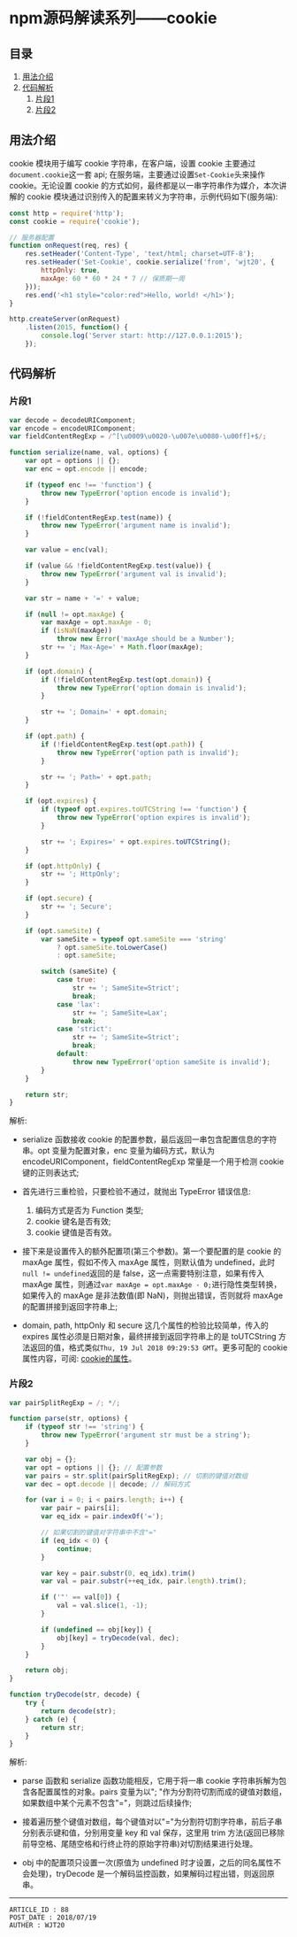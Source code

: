 
# npm源码解读系列——cookie #

## 目录 ##

1. [用法介绍](#href1)
2. [代码解析](#href2)
    1. [片段1](#href2-1)
    2. [片段2](#href2-2)

## <a name="href1">用法介绍</a> ##

cookie 模块用于编写 cookie 字符串，在客户端，设置 cookie 主要通过`document.cookie`这一套 api; 在服务端，主要通过设置`Set-Cookie`头来操作 cookie。无论设置 cookie 的方式如何，最终都是以一串字符串作为媒介，本次讲解的 cookie 模块通过识别传入的配置来转义为字符串，示例代码如下(服务端):

```js
const http = require('http');
const cookie = require('cookie');

// 服务器配置
function onRequest(req, res) {
    res.setHeader('Content-Type', 'text/html; charset=UTF-8');
    res.setHeader('Set-Cookie', cookie.serialize('from', 'wjt20', {
        httpOnly: true,
        maxAge: 60 * 60 * 24 * 7 // 保质期一周
    }));
    res.end('<h1 style="color:red">Hello, world! </h1>');
}

http.createServer(onRequest)
    .listen(2015, function() {
        console.log('Server start: http://127.0.0.1:2015');
    });
```

## <a name="href2">代码解析</a> ##

### <a name="href2-1">片段1</a> ###

```js
var decode = decodeURIComponent;
var encode = encodeURIComponent;
var fieldContentRegExp = /^[\u0009\u0020-\u007e\u0080-\u00ff]+$/;

function serialize(name, val, options) {
    var opt = options || {};
    var enc = opt.encode || encode;

    if (typeof enc !== 'function') {
        throw new TypeError('option encode is invalid');
    }

    if (!fieldContentRegExp.test(name)) {
        throw new TypeError('argument name is invalid');
    }

    var value = enc(val);

    if (value && !fieldContentRegExp.test(value)) {
        throw new TypeError('argument val is invalid');
    }

    var str = name + '=' + value;

    if (null != opt.maxAge) {
        var maxAge = opt.maxAge - 0;
        if (isNaN(maxAge))
            throw new Error('maxAge should be a Number');
        str += '; Max-Age=' + Math.floor(maxAge);
    }

    if (opt.domain) {
        if (!fieldContentRegExp.test(opt.domain)) {
            throw new TypeError('option domain is invalid');
        }

        str += '; Domain=' + opt.domain;
    }

    if (opt.path) {
        if (!fieldContentRegExp.test(opt.path)) {
            throw new TypeError('option path is invalid');
        }

        str += '; Path=' + opt.path;
    }

    if (opt.expires) {
        if (typeof opt.expires.toUTCString !== 'function') {
            throw new TypeError('option expires is invalid');
        }

        str += '; Expires=' + opt.expires.toUTCString();
    }

    if (opt.httpOnly) {
        str += '; HttpOnly';
    }

    if (opt.secure) {
        str += '; Secure';
    }

    if (opt.sameSite) {
        var sameSite = typeof opt.sameSite === 'string'
            ? opt.sameSite.toLowerCase()
            : opt.sameSite;

        switch (sameSite) {
            case true:
                str += '; SameSite=Strict';
                break;
            case 'lax':
                str += '; SameSite=Lax';
                break;
            case 'strict':
                str += '; SameSite=Strict';
                break;
            default:
                throw new TypeError('option sameSite is invalid');
        }
    }

    return str;
}
```

解析:

- serialize 函数接收 cookie 的配置参数，最后返回一串包含配置信息的字符串。opt 变量为配置对象，enc 变量为编码方式，默认为 encodeURIComponent，fieldContentRegExp 常量是一个用于检测 cookie 键的正则表达式;

- 首先进行三重检验，只要检验不通过，就抛出 TypeError 错误信息:

    1. 编码方式是否为 Function 类型;
    2. cookie 键名是否有效;
    3. cookie 键值是否有效。

- 接下来是设置传入的额外配置项(第三个参数)。第一个要配置的是 cookie 的 maxAge 属性，假如不传入 maxAge 属性，则默认值为 undefined，此时`null != undefined`返回的是 false，这一点需要特别注意，如果有传入 maxAge 属性，则通过`var maxAge = opt.maxAge - 0;`进行隐性类型转换，如果传入的 maxAge 是非法数值(即 NaN)，则抛出错误，否则就将 maxAge 的配置拼接到返回字符串上;

- domain, path, httpOnly 和 secure 这几个属性的检验比较简单，传入的 expires 属性必须是日期对象，最终拼接到返回字符串上的是 toUTCString 方法返回的值，格式类似`Thu, 19 Jul 2018 09:29:53 GMT`。更多可配的 cookie 属性内容，可阅: [cookie的属性](https://blog.csdn.net/helloliuhai/article/details/18351439)。

### <a name="href2-2">片段2</a> ###

```js
var pairSplitRegExp = /; */;

function parse(str, options) {
    if (typeof str !== 'string') {
        throw new TypeError('argument str must be a string');
    }

    var obj = {};
    var opt = options || {}; // 配置参数
    var pairs = str.split(pairSplitRegExp); // 切割的键值对数组
    var dec = opt.decode || decode; // 解码方式

    for (var i = 0; i < pairs.length; i++) {
        var pair = pairs[i];
        var eq_idx = pair.indexOf('=');

        // 如果切割的键值对字符串中不含"="
        if (eq_idx < 0) {
            continue;
        }

        var key = pair.substr(0, eq_idx).trim()
        var val = pair.substr(++eq_idx, pair.length).trim();

        if ('"' == val[0]) {
            val = val.slice(1, -1);
        }

        if (undefined == obj[key]) {
            obj[key] = tryDecode(val, dec);
        }
    }

    return obj;
}

function tryDecode(str, decode) {
    try {
        return decode(str);
    } catch (e) {
        return str;
    }
}
```

解析:

- parse 函数和 serialize 函数功能相反，它用于将一串 cookie 字符串拆解为包含各配置属性的对象。pairs 变量为以"; "作为分割符切割而成的键值对数组，如果数组中某个元素不包含"="，则跳过后续操作;

- 接着遍历整个键值对数组，每个键值对以"="为分割符切割字符串，前后子串分别表示键和值，分别用变量 key 和 val 保存，这里用 trim 方法(返回已移除前导空格、尾随空格和行终止符的原始字符串)对切割结果进行处理。

- obj 中的配置项只设置一次(原值为 undefined 时才设置，之后的同名属性不会处理)，tryDecode 是一个解码监控函数，如果解码过程出错，则返回原串。

---

```
ARTICLE_ID : 88
POST_DATE : 2018/07/19
AUTHER : WJT20
```
